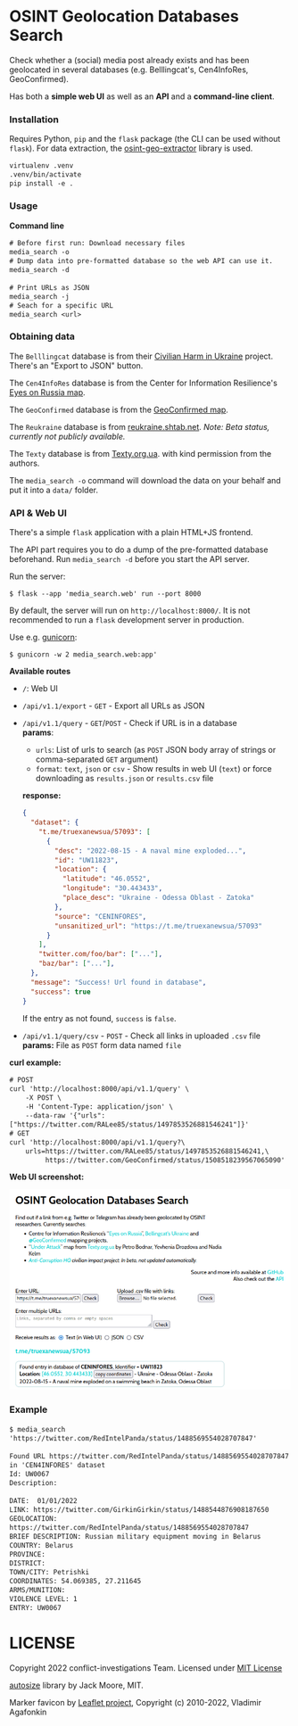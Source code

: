 # OSINT Geolocation Databases Search

Check whether a (social) media post already exists and has been geolocated in
several databases (e.g. Belllingcat's, Cen4InfoRes, GeoConfirmed).

Has both a **simple web UI** as well as an **API** and a **command-line client**.

### Installation

Requires Python, `pip` and the `flask` package (the CLI can be used without
`flask`).
For data extraction, the
[osint-geo-extractor](https://pypi.org/project/osint-geo-extractor/) library is
used.

```console
virtualenv .venv
.venv/bin/activate
pip install -e .
```

### Usage

**Command line**
```console
# Before first run: Download necessary files
media_search -o
# Dump data into pre-formatted database so the web API can use it.
media_search -d

# Print URLs as JSON
media_search -j
# Seach for a specific URL
media_search <url>
```

### Obtaining data
The `Belllingcat` database is from their
[Civilian Harm in Ukraine](https://ukraine.bellingcat.com/) project.
There's an "Export to JSON" button.

The `Cen4InfoRes` database is from the Center for Information Resilience's
[Eyes on Russia map](https://eyesonrussia.org/).

The `GeoConfirmed` database is from the
[GeoConfirmed map](https://geoconfirmed.azurewebsites.net/).

The `Reukraine` database is from [reukraine.shtab.net](https://reukraine.shtab.net).
*Note: Beta status, currently not publicly available.*

The `Texty` database is from
[Texty.org.ua](https://texty.org.ua/projects/107577/under-attack-what-and-when-russia-shelled-ukraine/).
with kind permission from the authors.

The `media_search -o` command will download the data on your behalf and put it
into a `data/` folder.

### API & Web UI
There's a simple `flask` application with a plain HTML+JS frontend.

The API part requires you to do a dump of the pre-formatted database beforehand.
Run `media_search -d` before you start the API server.

Run the server:
```console
$ flask --app 'media_search.web' run --port 8000
```

By default, the server will run on `http://localhost:8000/`. It is not
recommended to run a `flask` development server in production.

Use e.g. [gunicorn](https://flask.palletsprojects.com/en/2.2.x/deploying/gunicorn/):
```console
$ gunicorn -w 2 media_search.web:app'
```

**Available routes**

- `/`: Web UI
- `/api/v1.1/export` - `GET` - Export all URLs as JSON
- `/api/v1.1/query` - `GET`/`POST` - Check if URL is in a database  
  **params**:
  - `urls`: List of urls to search (as `POST` JSON body array of strings or
    comma-separated `GET` argument)
  - `format`: `text`, `json` or `csv` - Show results in web UI (`text`) or force
    downloading as `results.json` or `results.csv` file

  **response:**
  ```json
  {
    "dataset": {
      "t.me/truexanewsua/57093": [
        {
          "desc": "2022-08-15 - A naval mine exploded...",
          "id": "UW11823",
          "location": {
            "latitude": "46.0552",
            "longitude": "30.443433",
            "place_desc": "Ukraine - Odessa Oblast - Zatoka"
          },
          "source": "CENINFORES",
          "unsanitized_url": "https://t.me/truexanewsua/57093"
        }
      ],
      "twitter.com/foo/bar": ["..."],
      "baz/bar": ["..."],
    },
    "message": "Success! Url found in database",
    "success": true
  }
  ```
  If the entry as not found, `success` is `false`.
- `/api/v1.1/query/csv` - `POST` - Check all links in uploaded `.csv` file  
  **params:** File as `POST` form data named `file`

**curl example:**  
```
# POST
curl 'http://localhost:8000/api/v1.1/query' \
    -X POST \
    -H 'Content-Type: application/json' \
    --data-raw '{"urls":["https://twitter.com/RALee85/status/1497853526881546241"]}'
# GET
curl 'http://localhost:8000/api/v1.1/query?\
    urls=https://twitter.com/RALee85/status/1497853526881546241,\
         https://twitter.com/GeoConfirmed/status/1508518239567065090'
```

**Web UI screenshot:**

![webui](./webui.png)


### Example
```console
$ media_search 'https://twitter.com/RedIntelPanda/status/1488569554028707847'

Found URL https://twitter.com/RedIntelPanda/status/1488569554028707847 in 'CEN4INFORES' dataset
Id: UW0067
Description:

DATE:  01/01/2022
LINK: https://twitter.com/GirkinGirkin/status/1488544876908187650
GEOLOCATION: https://twitter.com/RedIntelPanda/status/1488569554028707847
BRIEF DESCRIPTION: Russian military equipment moving in Belarus
COUNTRY: Belarus
PROVINCE: 
DISTRICT: 
TOWN/CITY: Petrishki
COORDINATES: 54.069385, 27.211645
ARMS/MUNITION: 
VIOLENCE LEVEL: 1
ENTRY: UW0067
```

# LICENSE
Copyright 2022 conflict-investigations Team.
Licensed under [MIT License](https://mit-license.org/)

[autosize](https://www.jacklmoore.com/autosize/) library by Jack Moore, MIT.

Marker favicon by [Leaflet project](https://leafletjs.com/), Copyright (c) 2010-2022, Vladimir Agafonkin
